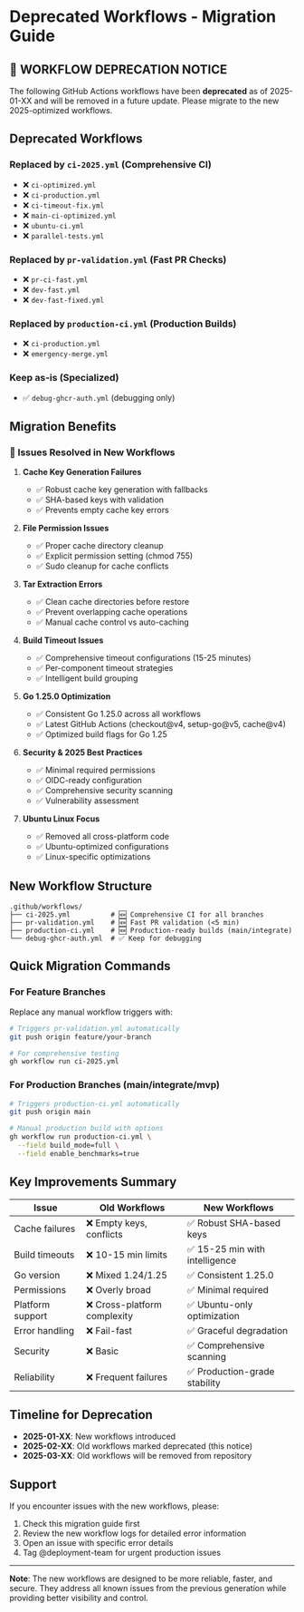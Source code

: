 # Deprecated Workflows - Migration Guide

## 🚨 WORKFLOW DEPRECATION NOTICE

The following GitHub Actions workflows have been **deprecated** as of 2025-01-XX and will be removed in a future update. Please migrate to the new 2025-optimized workflows.

## Deprecated Workflows

### Replaced by `ci-2025.yml` (Comprehensive CI)
- ❌ `ci-optimized.yml` 
- ❌ `ci-production.yml`
- ❌ `ci-timeout-fix.yml`
- ❌ `main-ci-optimized.yml`
- ❌ `ubuntu-ci.yml`
- ❌ `parallel-tests.yml`

### Replaced by `pr-validation.yml` (Fast PR Checks)  
- ❌ `pr-ci-fast.yml`
- ❌ `dev-fast.yml`
- ❌ `dev-fast-fixed.yml`

### Replaced by `production-ci.yml` (Production Builds)
- ❌ `ci-production.yml`
- ❌ `emergency-merge.yml`

### Keep as-is (Specialized)
- ✅ `debug-ghcr-auth.yml` (debugging only)

## Migration Benefits

### 🎯 Issues Resolved in New Workflows

1. **Cache Key Generation Failures**
   - ✅ Robust cache key generation with fallbacks
   - ✅ SHA-based keys with validation
   - ✅ Prevents empty cache key errors

2. **File Permission Issues**
   - ✅ Proper cache directory cleanup
   - ✅ Explicit permission setting (chmod 755)
   - ✅ Sudo cleanup for cache conflicts

3. **Tar Extraction Errors**
   - ✅ Clean cache directories before restore
   - ✅ Prevent overlapping cache operations
   - ✅ Manual cache control vs auto-caching

4. **Build Timeout Issues**
   - ✅ Comprehensive timeout configurations (15-25 minutes)
   - ✅ Per-component timeout strategies
   - ✅ Intelligent build grouping

5. **Go 1.25.0 Optimization**
   - ✅ Consistent Go 1.25.0 across all workflows
   - ✅ Latest GitHub Actions (checkout@v4, setup-go@v5, cache@v4)
   - ✅ Optimized build flags for Go 1.25

6. **Security & 2025 Best Practices**
   - ✅ Minimal required permissions
   - ✅ OIDC-ready configuration
   - ✅ Comprehensive security scanning
   - ✅ Vulnerability assessment

7. **Ubuntu Linux Focus**
   - ✅ Removed all cross-platform code
   - ✅ Ubuntu-optimized configurations
   - ✅ Linux-specific optimizations

## New Workflow Structure

```
.github/workflows/
├── ci-2025.yml          # 🆕 Comprehensive CI for all branches
├── pr-validation.yml    # 🆕 Fast PR validation (<5 min)
├── production-ci.yml    # 🆕 Production-ready builds (main/integrate)
└── debug-ghcr-auth.yml  # ✅ Keep for debugging
```

## Quick Migration Commands

### For Feature Branches
Replace any manual workflow triggers with:
```bash
# Triggers pr-validation.yml automatically
git push origin feature/your-branch

# For comprehensive testing
gh workflow run ci-2025.yml
```

### For Production Branches (main/integrate/mvp)
```bash
# Triggers production-ci.yml automatically
git push origin main

# Manual production build with options
gh workflow run production-ci.yml \
  --field build_mode=full \
  --field enable_benchmarks=true
```

## Key Improvements Summary

| Issue | Old Workflows | New Workflows |
|-------|---------------|---------------|
| Cache failures | ❌ Empty keys, conflicts | ✅ Robust SHA-based keys |
| Build timeouts | ❌ 10-15 min limits | ✅ 15-25 min with intelligence |
| Go version | ❌ Mixed 1.24/1.25 | ✅ Consistent 1.25.0 |
| Permissions | ❌ Overly broad | ✅ Minimal required |
| Platform support | ❌ Cross-platform complexity | ✅ Ubuntu-only optimization |
| Error handling | ❌ Fail-fast | ✅ Graceful degradation |
| Security | ❌ Basic | ✅ Comprehensive scanning |
| Reliability | ❌ Frequent failures | ✅ Production-grade stability |

## Timeline for Deprecation

- **2025-01-XX**: New workflows introduced
- **2025-02-XX**: Old workflows marked deprecated (this notice)  
- **2025-03-XX**: Old workflows will be removed from repository

## Support

If you encounter issues with the new workflows, please:
1. Check this migration guide first
2. Review the new workflow logs for detailed error information
3. Open an issue with specific error details
4. Tag @deployment-team for urgent production issues

---

**Note**: The new workflows are designed to be more reliable, faster, and secure. They address all known issues from the previous generation while providing better visibility and control.